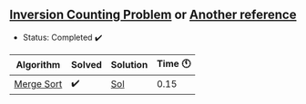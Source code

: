 ## [Inversion Counting Problem](https://www.spoj.com/problems/INVCNT/) or [Another reference](https://www.hackerrank.com/challenges/ctci-merge-sort/submissions/code/187167773)
- Status: Completed :heavy_check_mark:
                   
 
Algorithm | Solved | Solution | Time :clock11: | 
--- | --- | --- | --- | 
[Merge Sort](https://github.com/vincenzopalazzo/cpstl/tree/master/cpp) |:heavy_check_mark: | [Sol](https://www.spoj.com/status/ns=26885206) | 0.15